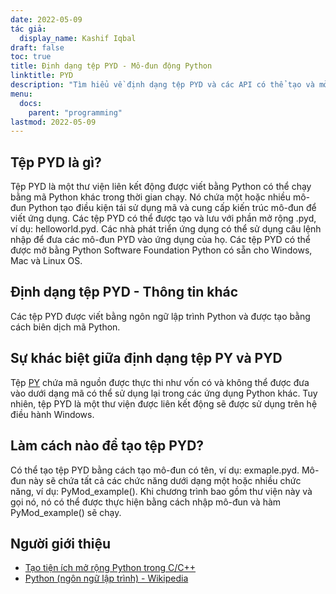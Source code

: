 ```yaml
---
date: 2022-05-09
tác giả:
  display_name: Kashif Iqbal
draft: false
toc: true
title: Định dạng tệp PYD - Mô-đun động Python
linktitle: PYD
description: "Tìm hiểu về định dạng tệp PYD và các API có thể tạo và mở tệp PYD."
menu:
  docs:
    parent: "programming"
lastmod: 2022-05-09
---
```


## Tệp PYD là gì?

Tệp PYD là một thư viện liên kết động được viết bằng Python có thể chạy bằng mã Python khác trong thời gian chạy. Nó chứa một hoặc nhiều mô-đun Python tạo điều kiện tái sử dụng mã và cung cấp kiến trúc mô-đun để viết ứng dụng. Các tệp PYD có thể được tạo và lưu với phần mở rộng .pyd, ví dụ: helloworld.pyd. Các nhà phát triển ứng dụng có thể sử dụng câu lệnh nhập để đưa các mô-đun PYD vào ứng dụng của họ. Các tệp PYD có thể được mở bằng Python Software Foundation Python có sẵn cho Windows, Mac và Linux OS.

## Định dạng tệp PYD - Thông tin khác

Các tệp PYD được viết bằng ngôn ngữ lập trình Python và được tạo bằng cách biên dịch mã Python.

## Sự khác biệt giữa định dạng tệp PY và PYD

Tệp [PY](/vi/programming/py/) chứa mã nguồn được thực thi như vốn có và không thể được đưa vào dưới dạng mã có thể sử dụng lại trong các ứng dụng Python khác. Tuy nhiên, tệp PYD là một thư viện được liên kết động sẽ được sử dụng trên hệ điều hành Windows.

## Làm cách nào để tạo tệp PYD?

Có thể tạo tệp PYD bằng cách tạo mô-đun có tên, ví dụ: exmaple.pyd. Mô-đun này sẽ chứa tất cả các chức năng dưới dạng một hoặc nhiều chức năng, ví dụ: PyMod_example(). Khi chương trình bao gồm thư viện này và gọi nó, nó có thể được thực hiện bằng cách nhập mô-đun và hàm PyMod_example() sẽ chạy.

## Người giới thiệu ##

* [Tạo tiện ích mở rộng Python trong C/C++](https://sebsauvage.net/python/mingw.html)
* [Python (ngôn ngữ lập trình) - Wikipedia](https://en.wikipedia.org/wiki/Python_(programming_language))

